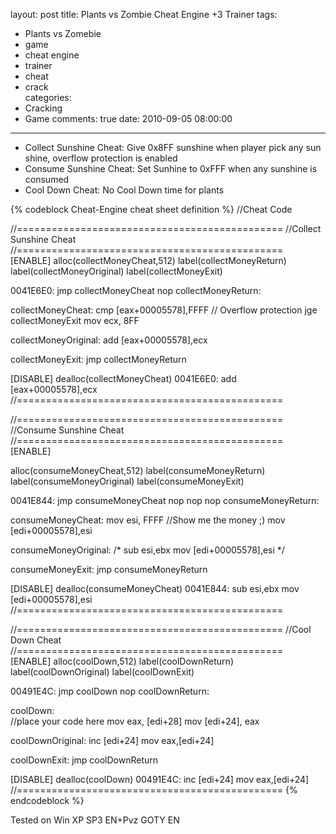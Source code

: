 layout: post
title: Plants vs Zombie Cheat Engine +3 Trainer
tags:
  - Plants vs Zomebie
  - game
  - cheat engine
  - trainer
  - cheat
  - crack  
categories:
  - Cracking
  - Game
comments: true
date: 2010-09-05 08:00:00
---
* Collect Sunshine Cheat: Give 0x8FF sunshine when player pick any sun shine, overflow protection is enabled
* Consume Sunshine Cheat: Set Sunhine to 0xFFF when any sunshine is consumed
* Cool Down Cheat: No Cool Down time for plants

{% codeblock Cheat-Engine cheat sheet definition %}
//Cheat Code

//==============================================
//Collect Sunshine Cheat
//==============================================
[ENABLE]
alloc(collectMoneyCheat,512)
label(collectMoneyReturn)
label(collectMoneyOriginal)
label(collectMoneyExit)

0041E6E0:
jmp collectMoneyCheat
nop
collectMoneyReturn:

collectMoneyCheat:
cmp [eax+00005578],FFFF  // Overflow protection
jge collectMoneyExit
mov ecx, 8FF

collectMoneyOriginal:
add [eax+00005578],ecx

collectMoneyExit:
jmp collectMoneyReturn

[DISABLE]
dealloc(collectMoneyCheat)
0041E6E0:
add [eax+00005578],ecx
//==============================================


//==============================================
//Consume Sunshine Cheat
//==============================================
[ENABLE]

alloc(consumeMoneyCheat,512)
label(consumeMoneyReturn)
label(consumeMoneyOriginal)
label(consumeMoneyExit)

0041E844:
jmp consumeMoneyCheat
nop
nop
nop
consumeMoneyReturn:

consumeMoneyCheat:
mov esi, FFFF //Show me the money ;)
mov [edi+00005578],esi

consumeMoneyOriginal:
/*
sub esi,ebx
mov [edi+00005578],esi
*/

consumeMoneyExit:
jmp consumeMoneyReturn

[DISABLE]
dealloc(consumeMoneyCheat)
0041E844:
sub esi,ebx
mov [edi+00005578],esi
//==============================================


//==============================================
//Cool Down Cheat
//==============================================
[ENABLE]
alloc(coolDown,512)
label(coolDownReturn)
label(coolDownOriginal)
label(coolDownExit)

00491E4C:
jmp coolDown
nop
coolDownReturn:

coolDown:  
//place your code here
mov eax, [edi+28]
mov [edi+24], eax

coolDownOriginal:
inc [edi+24]
mov eax,[edi+24]

coolDownExit:
jmp coolDownReturn

[DISABLE]
dealloc(coolDown)
00491E4C:
inc [edi+24]
mov eax,[edi+24]
//==============================================
{% endcodeblock %}

Tested on Win XP SP3 EN+Pvz GOTY EN
